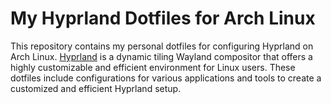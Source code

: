 # My Hyprland Dotfiles for Arch Linux

This repository contains my personal dotfiles for configuring Hyprland on Arch Linux. [Hyprland](https://hyprland.org/) is a dynamic tiling Wayland compositor that offers a highly customizable and efficient environment for Linux users. These dotfiles include configurations for various applications and tools to create a customized and efficient Hyprland setup.
